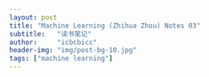 ```yaml
---
layout: post
title: "Machine Learning (Zhihua Zhou) Notes 03"
subtitle:   "读书笔记"
author:     "icbcbicc"
header-img: "img/post-bg-10.jpg"
tags: ["machine learning"]
---
```


